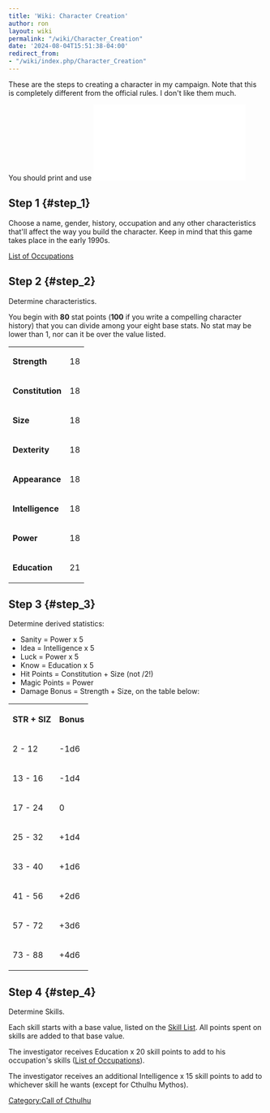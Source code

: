 ```yaml
---
title: 'Wiki: Character Creation'
author: ron
layout: wiki
permalink: "/wiki/Character_Creation"
date: '2024-08-04T15:51:38-04:00'
redirect_from:
- "/wiki/index.php/Character_Creation"
---
```


These are the steps to creating a character in my campaign. Note that this is completely different from the official rules. I don\'t like them much.

You should print and use ![](Character_Sheet.pdf "Character_Sheet.pdf")

## Step 1 {#step_1}

Choose a name, gender, history, occupation and any other characteristics that\'ll affect the way you build the character. Keep in mind that this game takes place in the early 1990s.

[List of Occupations](List_of_Occupations "wikilink")

## Step 2 {#step_2}

Determine characteristics.

You begin with **80** stat points (**100** if you write a compelling character history) that you can divide among your eight base stats. No stat may be lower than 1, nor can it be over the value listed.


<table>


<tr>


<td>

**Strength**


</td>


<td>

18


</td>


</tr>


<tr>


<td>

**Constitution**


</td>


<td>

18


</td>


</tr>


<tr>


<td>

**Size**


</td>


<td>

18


</td>


</tr>


<tr>


<td>

**Dexterity**


</td>


<td>

18


</td>


</tr>


<tr>


<td>

**Appearance**


</td>


<td>

18


</td>


</tr>


<tr>


<td>

**Intelligence**


</td>


<td>

18


</td>


</tr>


<tr>


<td>

**Power**


</td>


<td>

18


</td>


</tr>


<tr>


<td>

**Education**


</td>


<td>

21


</td>


</tr>


</table>

## Step 3 {#step_3}

Determine derived statistics:

-   Sanity = Power x 5
-   Idea = Intelligence x 5
-   Luck = Power x 5
-   Know = Education x 5
-   Hit Points = Constitution + Size (not /2!)
-   Magic Points = Power
-   Damage Bonus = Strength + Size, on the table below:


<table>


<tr>


<th>

STR + SIZ


</th>


<th>

Bonus


</th>


</tr>


<tr>


<td>

2 - 12


</td>


<td>

-1d6


</td>


</tr>


<tr>


<td>

13 - 16


</td>


<td>

-1d4


</td>


</tr>


<tr>


<td>

17 - 24


</td>


<td>

0


</td>


</tr>


<tr>


<td>

25 - 32


</td>


<td>

+1d4


</td>


</tr>


<tr>


<td>

33 - 40


</td>


<td>

+1d6


</td>


</tr>


<tr>


<td>

41 - 56


</td>


<td>

+2d6


</td>


</tr>


<tr>


<td>

57 - 72


</td>


<td>

+3d6


</td>


</tr>


<tr>


<td>

73 - 88


</td>


<td>

+4d6


</td>


</tr>


</table>

## Step 4 {#step_4}

Determine Skills.

Each skill starts with a base value, listed on the [Skill List](Skill_List "wikilink"). All points spent on skills are added to that base value.

The investigator receives Education x 20 skill points to add to his occupation\'s skills ([List of Occupations](List_of_Occupations "wikilink")).

The investigator receives an additional Intelligence x 15 skill points to add to whichever skill he wants (except for Cthulhu Mythos).

[Category:Call of Cthulhu](Category:Call_of_Cthulhu "wikilink")

